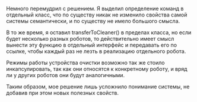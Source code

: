 Немного перемудрил с решением. Я выделил определение команд в отдельный класс, что
по существу никак не изменило свойства самой системы семантически, и по
существу не имело большого смысла. 

В то же время, я оставил transferToCleaner()
в пределах класса, но если будет несколько разных роботов, то действительно
имеет смысл вынести эту функцию в отдельный интерфейс и передавать его
по ссылке, чтобы каждый раз не лезть в реализацию отдельного робота.

Режимы работы устройства очистки возможно так же стоило инкапсулировать, так 
как они относятся к конкретному роботу, и вряд ли у других роботов
они будут аналогичными. 

Таким образом, мое решение лишь усложнило понимание системы, не добавив
при этом новых полезных свойств.